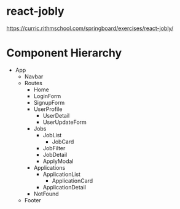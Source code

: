 # react-jobly
https://curric.rithmschool.com/springboard/exercises/react-jobly/
# Component Hierarchy
- App
  - Navbar
  - Routes
    - Home
    - LoginForm
    - SignupForm
    - UserProfile
      - UserDetail
      - UserUpdateForm
    - Jobs
      - JobList
        - JobCard
      - JobFilter
      - JobDetail
      - ApplyModal
    - Applications
      - ApplicationList
        - ApplicationCard
      - ApplicationDetail
    - NotFound
  - Footer
